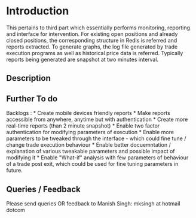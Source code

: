 # Introduction

This pertains to third part which essentially performs monitoring, reporting and interface for intervention.
For existing open positions and already closed positions, the corresponding structure in Redis is referred and reports extracted. To generate graphs, the log file generated by trade execution programs as well as historical price data is referred. Typically reports being generated are snapshot at two minutes interval.
 
## Description

<TBD>

## Further To do

Backlogs :
	* Create mobile devices friendly reports
	* Make reports accessible from anywhere, anytime but with authentication
	* Create more real-time reports (than 2 minute snapshot)
	* Enable two factor authentication for modifying parameters of execution
	* Enable more parameters to be tweaked through the interface - which could fine tune / change trade execution behaviour
	* Enable better docuemntation / explanation of various tweakable parameters and possible impact of modifying it
	* Enable "What-if" analysis with few parameters of behaviour of a trade post exit, which could be used for fine tuning parameters in future.


## Queries / Feedback

Please send queries OR feedback to Manish Singh: mksingh at hotmail dotcom